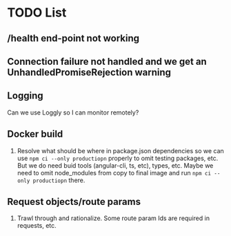 # TODO List

## /health end-point not working

## Connection failure not handled and we get an UnhandledPromiseRejection warning

## Logging

Can we use Loggly so I can monitor remotely?

## Docker build
1.  Resolve what should be where in package.json dependencies so we can use `npm ci --only productiopn` properly to omit testing packages, etc. But we do need buid tools (angular-cli, ts, etc), types, etc.
Maybe we need to omit node_modules from copy to final image and run `npm ci --only productiopn` there.

## Request objects/route params
1.  Trawl through and rationalize. Some route param Ids are required in requests, etc.